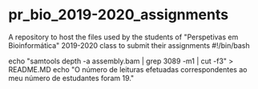# pr_bio_2019-2020_assignments
A repository to host the files used by the students of "Perspetivas em Bioinformática" 2019-2020 class to submit their assignments
#!/bin/bash 

echo "samtools depth -a assembly.bam | grep 3089 -m1 | cut -f3" > README.MD
echo "O número de leituras efetuadas correspondentes ao meu número de estudantes foram 19."



